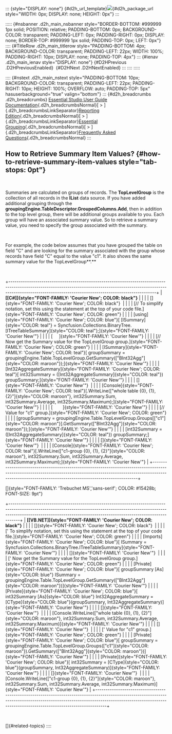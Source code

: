 ::: {style="DISPLAY: none"}
[](ms-xhelp:///?Id=d2h_url_template){#d2h_url_template}![](!package_url!){#d2h_package_url style="WIDTH: 0px; DISPLAY: none; HEIGHT: 0px"}
:::

::::: {#nsbanner .d2h_main_nsbanner style="BORDER-BOTTOM: #999999 1px solid; POSITION: relative; PADDING-BOTTOM: 0px; BACKGROUND-COLOR: transparent; PADDING-LEFT: 0px; PADDING-RIGHT: 0px; DISPLAY: none; BORDER-TOP: #999999 1px solid; PADDING-TOP: 0px; LEFT: 0px"}
:::: {#TitleRow .d2h_main_titlerow style="PADDING-BOTTOM: 4px; BACKGROUND-COLOR: transparent; PADDING-LEFT: 22px; WIDTH: 100%; PADDING-RIGHT: 10px; DISPLAY: none; PADDING-TOP: 4px"}
::: {#ienav .d2h_main_ienav style="DISPLAY: none"}
[](ms-xhelp:///?Id=37997c34-f0d3-4ec1-ab1c-de7671e2ab2f){#D2HPrevious .D2HPreviousEnabled}  [](ms-xhelp:///?Id=e53ade87-b7fb-4662-92cb-d05c26425b5f){#D2HNext .D2HNextEnabled}
:::
::::
:::::

:::: {#nstext .d2h_main_nstext style="PADDING-BOTTOM: 10px; BACKGROUND-COLOR: transparent; PADDING-LEFT: 22px; PADDING-RIGHT: 10px; HEIGHT: 100%; OVERFLOW: auto; PADDING-TOP: 5px" hasuserbackground="true" valign="bottom"}
::: {#d2h_breadcrumbs .d2h_breadcrumbs}
[Essential Studio User Guide Documentation](ms-xhelp:///?Id=12457748-09e3-4d74-a240-8e049cedf030){.d2h_breadcrumbsNormal}[ \> ]{.d2h_breadcrumbsLinkSeparator}[Reporting Edition](ms-xhelp:///?Id=027aa5b6-6676-4f93-ad23-c20e8c45792e){.d2h_breadcrumbsNormal}[ \> ]{.d2h_breadcrumbsLinkSeparator}[Essential Grouping](ms-xhelp:///?Id=37faf36d-c8f0-4c7d-90e1-39deecb620a6){.d2h_breadcrumbsNormal}[ \> ]{.d2h_breadcrumbsLinkSeparator}[Frequently Asked Questions](ms-xhelp:///?Id=bfb16001-cfb0-4acb-bfb4-64f7d21463fd){.d2h_breadcrumbsNormal}
:::

## How to Retrieve Summary Item Values? {#how-to-retrieve-summary-item-values style="tab-stops: 0pt"}

 

Summaries are calculated on groups of records. The **TopLevelGroup** is the collection of all records in the **IList** data source. If you have added additional grouping through the **groupingEngine.TableDescriptor.GroupedColumns.Add**, then in addition to the top level group, there will be additional groups available to you. Each group will have an associated summary value. So to retrieve a summary value, you need to specify the group associated with the summary.

 

For example, the code below assumes that you have grouped the table on field \"C\" and are looking for the summary associated with the group whose records have field \"C\" equal to the value \"c1\". It also shows the same summary value for the TopLevelGroup**.**

 

+-----------------------------------------------------------------------------------------------------------------------------------------------------------------------------------------------------------------------------------+
| **[\[C#\]]{style="FONT-FAMILY: 'Courier New'; COLOR: black"}**                                                                                                                                                                    |
|                                                                                                                                                                                                                                   |
| []{style="FONT-FAMILY: 'Courier New'; COLOR: black"}                                                                                                                                                                              |
|                                                                                                                                                                                                                                   |
| [// To simplify notation, set this using the statement at the top of your code file.]{style="FONT-FAMILY: 'Courier New'; COLOR: green"}                                                                                           |
|                                                                                                                                                                                                                                   |
| [using]{style="FONT-FAMILY: 'Courier New'; COLOR: blue"}[ [ISummary]{style="COLOR: teal"} = Syncfusion.Collections.BinaryTree.[ITreeTableSummary]{style="COLOR: teal"};]{style="FONT-FAMILY: 'Courier New'"}                      |
|                                                                                                                                                                                                                                   |
| [     ]{style="FONT-FAMILY: 'Courier New'"}                                                                                                                                                                                       |
|                                                                                                                                                                                                                                   |
| [// Now get the Summary value for the TopLevelGroup group.]{style="FONT-FAMILY: 'Courier New'; COLOR: green"}                                                                                                                     |
|                                                                                                                                                                                                                                   |
| [ISummary]{style="FONT-FAMILY: 'Courier New'; COLOR: teal"}[ groupSummary = groupingEngine.Table.TopLevelGroup.GetSummary([\"BInt32Agg\"]{style="COLOR: maroon"});]{style="FONT-FAMILY: 'Courier New'"}                           |
|                                                                                                                                                                                                                                   |
| [Int32AggregateSummary]{style="FONT-FAMILY: 'Courier New'; COLOR: teal"}[ int32Summary = ([Int32AggregateSummary]{style="COLOR: teal"}) groupSummary;]{style="FONT-FAMILY: 'Courier New'"}                                        |
|                                                                                                                                                                                                                                   |
| []{style="FONT-FAMILY: 'Courier New'"}                                                                                                                                                                                            |
|                                                                                                                                                                                                                                   |
| [Console]{style="FONT-FAMILY: 'Courier New'; COLOR: teal"}[.WriteLine([\"whole table {0}, {1}, {2}\"]{style="COLOR: maroon"}, int32Summary.Sum, int32Summary.Average, int32Summary.Maximum);]{style="FONT-FAMILY: 'Courier New'"} |
|                                                                                                                                                                                                                                   |
| [        ]{style="FONT-FAMILY: 'Courier New'"}                                                                                                                                                                                    |
|                                                                                                                                                                                                                                   |
| [// Value for \"c1\" group.]{style="FONT-FAMILY: 'Courier New'; COLOR: green"}                                                                                                                                                    |
|                                                                                                                                                                                                                                   |
| [groupSummary = groupingEngine.Table.TopLevelGroup.Groups\[[\"c1\"]{style="COLOR: maroon"}\].GetSummary([\"BInt32Agg\"]{style="COLOR: maroon"});]{style="FONT-FAMILY: 'Courier New'"}                                             |
|                                                                                                                                                                                                                                   |
| [int32Summary = ([Int32AggregateSummary]{style="COLOR: teal"}) groupSummary;]{style="FONT-FAMILY: 'Courier New'"}                                                                                                                 |
|                                                                                                                                                                                                                                   |
| []{style="FONT-FAMILY: 'Courier New'"}                                                                                                                                                                                            |
|                                                                                                                                                                                                                                   |
| [Console]{style="FONT-FAMILY: 'Courier New'; COLOR: teal"}[.WriteLine([\"c1-group {0}, {1}, {2}\"]{style="COLOR: maroon"}, int32Summary.Sum, int32Summary.Average, int32Summary.Maximum);]{style="FONT-FAMILY: 'Courier New'"}    |
+-----------------------------------------------------------------------------------------------------------------------------------------------------------------------------------------------------------------------------------+

[]{style="FONT-FAMILY: 'Trebuchet MS','sans-serif'; COLOR: #15428b; FONT-SIZE: 9pt"} 

+-----------------------------------------------------------------------------------------------------------------------------------------------------------------------------------------------------------------------------------------------+
| **[\[VB.NET\]]{style="FONT-FAMILY: 'Courier New'; COLOR: black"}**                                                                                                                                                                            |
|                                                                                                                                                                                                                                               |
| []{style="FONT-FAMILY: 'Courier New'; COLOR: black"}                                                                                                                                                                                          |
|                                                                                                                                                                                                                                               |
| [\' To simplify notation, set this using the statement at the top of your code file.]{style="FONT-FAMILY: 'Courier New'; COLOR: green"}                                                                                                       |
|                                                                                                                                                                                                                                               |
| [Imports]{style="FONT-FAMILY: 'Courier New'; COLOR: blue"}[ ISummary = Syncfusion.Collections.BinaryTree.ITreeTableSummary]{style="FONT-FAMILY: 'Courier New'"}                                                                               |
|                                                                                                                                                                                                                                               |
| []{style="FONT-FAMILY: 'Courier New'"}                                                                                                                                                                                                        |
|                                                                                                                                                                                                                                               |
| [\' Now get the Summary value for the TopLevelGroup group.]{style="FONT-FAMILY: 'Courier New'; COLOR: green"}                                                                                                                                 |
|                                                                                                                                                                                                                                               |
| [Private]{style="FONT-FAMILY: 'Courier New'; COLOR: blue"}[ groupSummary [As]{style="COLOR: blue"} ISummary = groupingEngine.Table.TopLevelGroup.GetSummary([\"BInt32Agg\"]{style="COLOR: maroon"})]{style="FONT-FAMILY: 'Courier New'"}      |
|                                                                                                                                                                                                                                               |
| [Private]{style="FONT-FAMILY: 'Courier New'; COLOR: blue"}[ int32Summary [As]{style="COLOR: blue"} Int32AggregateSummary = [CType]{style="COLOR: blue"}(groupSummary, Int32AggregateSummary)]{style="FONT-FAMILY: 'Courier New'"}             |
|                                                                                                                                                                                                                                               |
| []{style="FONT-FAMILY: 'Courier New'"}                                                                                                                                                                                                        |
|                                                                                                                                                                                                                                               |
| [Console.WriteLine([\"whole table {0}, {1}, {2}\"]{style="COLOR: maroon"}, int32Summary.Sum, int32Summary.Average, int32Summary.Maximum)]{style="FONT-FAMILY: 'Courier New'"}                                                                 |
|                                                                                                                                                                                                                                               |
| []{style="FONT-FAMILY: 'Courier New'"}                                                                                                                                                                                                        |
|                                                                                                                                                                                                                                               |
| [\' Value for \"c1\" group.]{style="FONT-FAMILY: 'Courier New'; COLOR: green"}                                                                                                                                                                |
|                                                                                                                                                                                                                                               |
| [Private]{style="FONT-FAMILY: 'Courier New'; COLOR: blue"}[ groupSummary = groupingEngine.Table.TopLevelGroup.Groups([\"c1\"]{style="COLOR: maroon"}).GetSummary([\"BInt32Agg\"]{style="COLOR: maroon"})]{style="FONT-FAMILY: 'Courier New'"} |
|                                                                                                                                                                                                                                               |
| [Private]{style="FONT-FAMILY: 'Courier New'; COLOR: blue"}[ int32Summary = [CType]{style="COLOR: blue"}(groupSummary, Int32AggregateSummary)]{style="FONT-FAMILY: 'Courier New'"}                                                             |
|                                                                                                                                                                                                                                               |
| []{style="FONT-FAMILY: 'Courier New'"}                                                                                                                                                                                                        |
|                                                                                                                                                                                                                                               |
| [Console.WriteLine([\"c1-group {0}, {1}, {2}\"]{style="COLOR: maroon"}, int32Summary.Sum, int32Summary.Average, int32Summary.Maximum)]{style="FONT-FAMILY: 'Courier New'"}                                                                    |
+-----------------------------------------------------------------------------------------------------------------------------------------------------------------------------------------------------------------------------------------------+

 

[]{#related-topics}
::::
